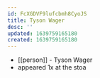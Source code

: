 ```yaml
---
id: FcXGDVF9lufcbmh8CyoJS
title: Tyson Wager
desc: ''
updated: 1639759165180
created: 1639759165180
---
```



- [[person]] - Tyson Wager
- appeared 1x at the stoa
